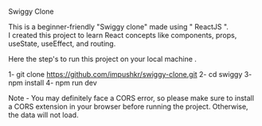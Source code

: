 Swiggy Clone 

This is a beginner-friendly "Swiggy clone" made using " ReactJS ".  
I created this project to learn React concepts like components, props, useState, useEffect, and routing.




Here the step's to run this project on your local machine .

1- git clone https://github.com/impushkr/swiggy-clone.git
2- cd swiggy
3- npm install
4- npm run dev



Note - You may definitely face a CORS error, so please make sure to install a CORS extension in your browser before running the project. Otherwise, the data will not load.
